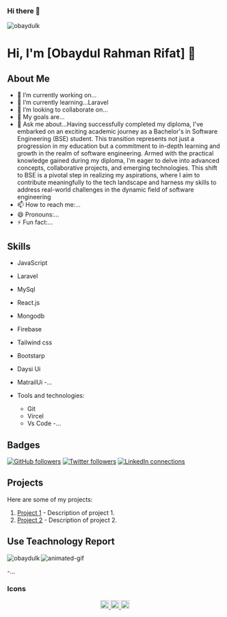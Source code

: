 ### Hi there 👋
<p align="left"> <img src="https://komarev.com/ghpvc/?username=obaydulk&label=Profile%20views&color=0e75b6&style=flat" alt="obaydulk" /> </p>
 
# Hi, I'm [Obaydul Rahman Rifat] 👋

## About Me

- 🔭 I’m currently working on...
- 🌱 I’m currently learning...Laravel
- 👯 I’m looking to collaborate on...
- 🥅 My goals are...
- 💬 Ask me about...Having successfully completed my diploma, I've embarked on an exciting academic journey as a Bachelor's in Software Engineering (BSE) student. This transition represents not just a progression in my education but a commitment to in-depth learning and growth in the realm of software engineering. Armed with the practical knowledge gained during my diploma, I'm eager to delve into advanced concepts, collaborative projects, and emerging technologies. This shift to BSE is a pivotal step in realizing my aspirations, where I aim to contribute meaningfully to the tech landscape and harness my skills to address real-world challenges in the dynamic field of software engineering 
- 📫 How to reach me:...
- 😄 Pronouns:...
- ⚡ Fun fact:...

## Skills
  - JavaScript
  - Laravel
  - MySql
  - React.js  
  - Mongodb
  - Firebase
  - Tailwind css
  - Bootstarp
  - Daysi Ui
  - MatrailUi
  -...

    
- Tools and technologies:
  - Git
  - Vircel
  - Vs Code
  -...

## Badges

[![GitHub followers](https://img.shields.io/github/followers/username?style=social)](https://github.com/username)
[![Twitter followers](https://img.shields.io/twitter/follow/username?style=social)](https://twitter.com/username)
[![LinkedIn connections](https://img.shields.io/badge/LinkedIn-connections-blue)](https://linkedin.com/in/username)

## Projects

Here are some of my projects:

1. [Project 1](link-to-project-1) - Description of project 1.
2. [Project 2](link-to-project-2) - Description of project 2.

 
## Use Teachnology Report

<p><img align="left" src="https://github-readme-stats.vercel.app/api/top-langs?username=obaydulk&show_icons=true&locale=en&layout=compact" alt="obaydulk" /></p>

![animated-gif](https://github.com/username/username/blob/master/assets/animated-gif.gif)

  -...


  


### Icons

<div align="center">
  <a href="https://github.com/username">
    <img src="https://cdn.jsdelivr.net/npm/simple-icons@v3/icons/github.svg" width="20" height="20" />
  </a>
  <a href="https://twitter.com/username">
    <img src="https://cdn.jsdelivr.net/npm/simple-icons@v3/icons/twitter.svg" width="20" height="20" />
  </a>
  <a href="https://linkedin.com/in/username">
    <img src="https://cdn.jsdelivr.net/npm/simple-icons@v3/icons/linkedin.svg" width="20" height="20" />
  </a>
</div>
 

